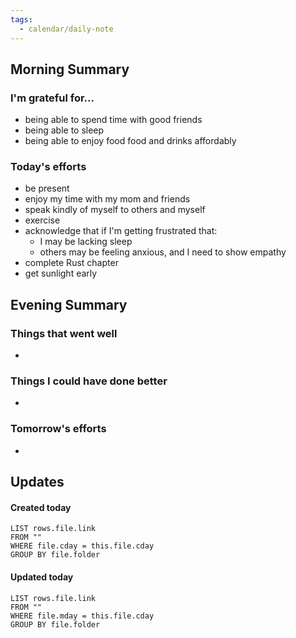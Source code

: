 ```yaml
---
tags:
  - calendar/daily-note
---
```


## Morning Summary

### I'm grateful for...

- being able to spend time with good friends
- being able to sleep
- being able to enjoy food food and drinks affordably 

### Today's efforts

- be present
- enjoy my time with my mom and friends
- speak kindly of myself to others and myself
- exercise
- acknowledge that if I'm getting frustrated that:
	- I may be lacking sleep
	- others may be feeling anxious, and I need to show empathy 
- complete Rust chapter
- get sunlight early

## Evening Summary

### Things that went well

-

### Things I could have done better

-

### Tomorrow's efforts

-

## Updates

#### Created today

```dataview
LIST rows.file.link
FROM ""
WHERE file.cday = this.file.cday
GROUP BY file.folder
```

#### Updated today

```dataview
LIST rows.file.link
FROM ""
WHERE file.mday = this.file.cday
GROUP BY file.folder
```
